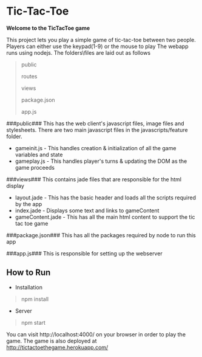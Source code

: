 Tic-Tac-Toe
============

**Welcome to the TicTacToe game**

This project lets you play a simple game of tic-tac-toe between two people.  Players can either use the keypad(1-9) or the mouse to play
The webapp runs using nodejs.
The folders\files are laid out as follows
> public
>  
> routes
>
> views
>
> package.json
>
> app.js

###public###
This has the web client's javascript files, image files and stylesheets. There are two main javascript files in the javascripts/feature folder.
* gameinit.js - This handles creation & initialization of all the game variables and state
* gameplay.js - This handles player's turns & updating the DOM as the game proceeds

###views###
This contains jade files that are responsible for the html display
* layout.jade - This has the basic header and loads all the scripts required by the app
* index.jade - Displays some text and links to gameContent
* gameContent.jade - This has all the main html content to support the tic tac toe game

###package.json###
This has all the packages required by node to run this app

###app.js###
This is responsible for setting up the webserver

How to Run
----------
* Installation
> npm install
* Server
> npm start

You can visit http://localhost:4000/ on your browser in order to play the game. The game is also deployed at http://tictactoethegame.herokuapp.com/
